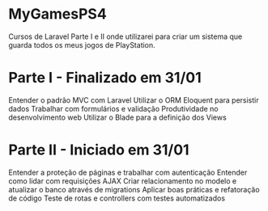 # MyGamesPS4

Cursos de Laravel Parte I e II onde utilizarei para criar um sistema que guarda todos os meus jogos de PlayStation.

# Parte I - Finalizado em 31/01
Entender o padrão MVC com Laravel
Utilizar o ORM Eloquent para persistir dados
Trabalhar com formulários e validação
Produtividade no desenvolvimento web
Utilizar o Blade para a definição dos Views



# Parte II - Iniciado em 31/01
Entender a proteção de páginas e trabalhar com autenticação
Entender como lidar com requisições AJAX
Criar relacionamento no modelo e atualizar o banco através de migrations
Aplicar boas práticas e refatoração de código
Teste de rotas e controllers com testes automatizados
